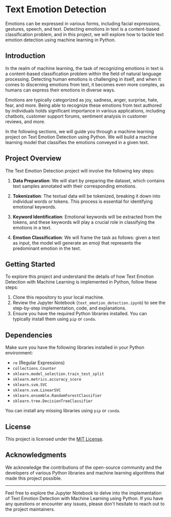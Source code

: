 # Text Emotion Detection



Emotions can be expressed in various forms, including facial expressions, gestures, speech, and text. Detecting emotions in text is a content-based classification problem, and in this project, we will explore how to tackle text emotion detection using machine learning in Python.

## Introduction

In the realm of machine learning, the task of recognizing emotions in text is a content-based classification problem within the field of natural language processing. Detecting human emotions is challenging in itself, and when it comes to discerning emotions from text, it becomes even more complex, as humans can express their emotions in diverse ways.

Emotions are typically categorized as joy, sadness, anger, surprise, hate, fear, and more. Being able to recognize these emotions from text authored by individuals holds significant importance in various applications, including chatbots, customer support forums, sentiment analysis in customer reviews, and more.

In the following sections, we will guide you through a machine learning project on Text Emotion Detection using Python. We will build a machine learning model that classifies the emotions conveyed in a given text.

## Project Overview

The Text Emotion Detection project will involve the following key steps:

1. **Data Preparation**: We will start by preparing the dataset, which contains text samples annotated with their corresponding emotions.

2. **Tokenization**: The textual data will be tokenized, breaking it down into individual words or tokens. This process is essential for identifying emotional keywords.

3. **Keyword Identification**: Emotional keywords will be extracted from the tokens, and these keywords will play a crucial role in classifying the emotions in a text.

4. **Emotion Classification**: We will frame the task as follows: given a text as input, the model will generate an emoji that represents the predominant emotion in the text.

## Getting Started

To explore this project and understand the details of how Text Emotion Detection with Machine Learning is implemented in Python, follow these steps:

1. Clone this repository to your local machine.
2. Review the Jupyter Notebook (`text_emotion_detection.ipynb`) to see the step-by-step implementation, code, and explanations.
3. Ensure you have the required Python libraries installed. You can typically install them using `pip` or `conda`.

## Dependencies

Make sure you have the following libraries installed in your Python environment:

- `re` (Regular Expressions)
- `collections.Counter`
- `sklearn.model_selection.train_test_split`
- `sklearn.metrics.accuracy_score`
- `sklearn.svm.SVC`
- `sklearn.svm.LinearSVC`
- `sklearn.ensemble.RandomForestClassifier`
- `sklearn.tree.DecisionTreeClassifier`

You can install any missing libraries using `pip` or `conda`.

## License

This project is licensed under the [MIT License](LICENSE).

## Acknowledgments

We acknowledge the contributions of the open-source community and the developers of various Python libraries and machine learning algorithms that made this project possible.

---

Feel free to explore the Jupyter Notebook to delve into the implementation of Text Emotion Detection with Machine Learning using Python. If you have any questions or encounter any issues, please don't hesitate to reach out to the project maintainers.
